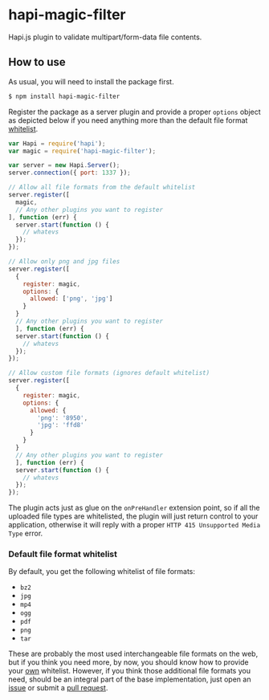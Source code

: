 # hapi-magic-filter

Hapi.js plugin to validate multipart/form-data file contents.


## How to use

As usual, you will need to install the package first.

```bash
$ npm install hapi-magic-filter
```

Register the package as a server plugin and provide a proper `options` object as depicted below if you need anything more than the default file format [whitelist](#whitelist).

```javascript
var Hapi = require('hapi');
var magic = require('hapi-magic-filter');

var server = new Hapi.Server();
server.connection({ port: 1337 });

// Allow all file formats from the default whitelist
server.register([
  magic,
  // Any other plugins you want to register
], function (err) {
  server.start(function () {
    // whatevs
  });
});

// Allow only png and jpg files
server.register([
  {
    register: magic,
    options: {
      allowed: ['png', 'jpg']
    }
  }
  // Any other plugins you want to register
  ], function (err) {
  server.start(function () {
    // whatevs
  });
});

// Allow custom file formats (ignores default whitelist)
server.register([
  {
    register: magic,
    options: {
      allowed: {
        'png': '8950',
        'jpg': 'ffd8'
      }
    }
  }
  // Any other plugins you want to register
  ], function (err) {
  server.start(function () {
    // whatevs
  });
});
```

The plugin acts just as glue on the `onPreHandler` extension point, so if all the uploaded file types are whitelisted, the plugin will just return control to your application, otherwise it will reply with a proper `HTTP 415 Unsupported Media Type` error.

### Default file format <a name="whitelist">whitelist</a>

By default, you get the following whitelist of file formats:

* `bz2`
* `jpg`
* `mp4`
* `ogg`
* `pdf`
* `png`
* `tar`

These are probably the most used interchangeable file formats on the web, but if you think you need more, by now, you should know how to provide your [own](#hipster) whitelist. However, if you think those additional file formats you need, should be an integral part of the base implementation, just open an [issue](//github.com/ruiquelhas/hapi-magic-filter/issues/new) or submit a [pull request](//github.com/ruiquelhas/hapi-magic-filter/compare/).

